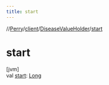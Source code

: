 ```yaml
---
title: start
---
```

//[Perry](../../../index.html)/[client](../index.html)/[DiseaseValueHolder](index.html)/[start](start.html)



# start



[jvm]\
val [start](start.html): [Long](https://kotlinlang.org/api/latest/jvm/stdlib/kotlin/-long/index.html)




